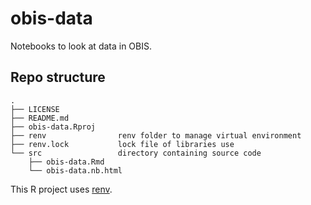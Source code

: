 # obis-data

Notebooks to look at data in OBIS.

## Repo structure

    .
    ├── LICENSE
    ├── README.md
    ├── obis-data.Rproj
    ├── renv                renv folder to manage virtual environment
    ├── renv.lock           lock file of libraries use
    └── src                 directory containing source code
        ├── obis-data.Rmd
        └── obis-data.nb.html

This R project uses [renv](https://rstudio.github.io/renv/articles/renv.html).
